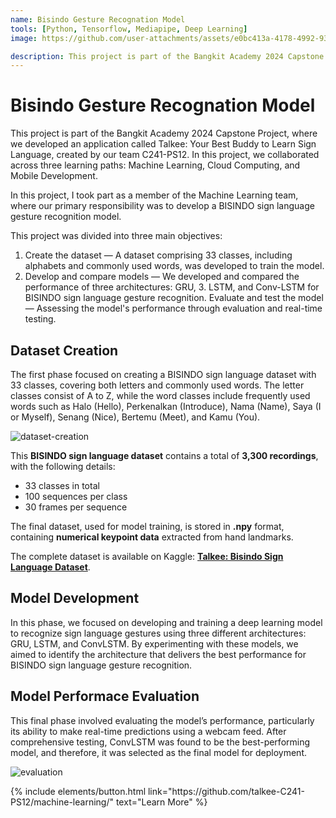 ```yaml
---
name: Bisindo Gesture Recognation Model
tools: [Python, Tensorflow, Mediapipe, Deep Learning]
image: https://github.com/user-attachments/assets/e0bc413a-4178-4992-937b-dfabc1a5e978)

description: This project is part of the Bangkit Academy 2024 Capstone Project. It aims to develop a dataset of 33 classes, including alphabets and commonly used words. The project also compares the performance of GRU, LSTM, and Conv-LSTM models for BISINDO sign language gesture recognition.
---
```


# Bisindo Gesture Recognation Model

This project is part of the Bangkit Academy 2024 Capstone Project, where we developed an application called Talkee: Your Best Buddy to Learn Sign Language, created by our team C241-PS12. In this project, we collaborated across three learning paths: Machine Learning, Cloud Computing, and Mobile Development.

In this project, I took part as a member of the Machine Learning team, where our primary responsibility was to develop a BISINDO sign language gesture recognition model.

This project was divided into three main objectives:
1. Create the dataset — A dataset comprising 33 classes, including alphabets and commonly used words, was developed to train the model.
2. Develop and compare models — We developed and compared the performance of three architectures: GRU, 3. LSTM, and Conv-LSTM for BISINDO sign language gesture recognition.
Evaluate and test the model — Assessing the model's performance through evaluation and real-time testing.


## Dataset Creation

The first phase focused on creating a BISINDO sign language dataset with 33 classes, covering both letters and commonly used words. The letter classes consist of A to Z, while the word classes include frequently used words such as Halo (Hello), Perkenalkan (Introduce), Nama (Name), Saya (I or Myself), Senang (Nice), Bertemu (Meet), and Kamu (You).

![dataset-creation](https://github.com/user-attachments/assets/80d1b5ec-8987-4063-a3f8-72a228253426)

This **BISINDO sign language dataset** contains a total of **3,300 recordings**, with the following details:  
- 33 classes in total  
- 100 sequences per class  
- 30 frames per sequence  

The final dataset, used for model training, is stored in **.npy** format, containing **numerical keypoint data** extracted from hand landmarks. 

The complete dataset is available on Kaggle: [**Talkee: Bisindo Sign Language Dataset**](https://www.kaggle.com/datasets/niputukarismadewi/talkee-bisindo-sign-language-dataset/data).


## Model Development

In this phase, we focused on developing and training a deep learning model to recognize sign language gestures using three different architectures: GRU, LSTM, and ConvLSTM. By experimenting with these models, we aimed to identify the architecture that delivers the best performance for BISINDO sign language gesture recognition.


## Model Performace Evaluation

This final phase involved evaluating the model’s performance, particularly its ability to make real-time predictions using a webcam feed. After comprehensive testing, ConvLSTM was found to be the best-performing model, and therefore, it was selected as the final model for deployment.

![evaluation](https://github.com/user-attachments/assets/519526e8-11f8-4559-929e-8eb762bd4238)


<p class="text-center">
{% include elements/button.html link="https://github.com/talkee-C241-PS12/machine-learning/" text="Learn More" %}
</p>